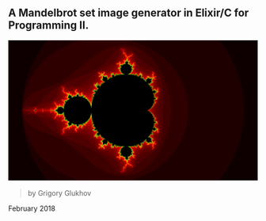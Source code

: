 ## A Mandelbrot set image generator in Elixir/C for Programming II.

![Mandelbrot](mandelbrot.png)


> by Grigory Glukhov

February 2018